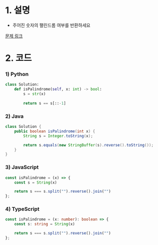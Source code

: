 # 1. 설명
- 주어진 숫자의 팰린드롬 여부를 반환하세요


[문제 링크](https://leetcode.com/problems/palindrome-number/)


# 2. 코드
### 1) Python
```python
class Solution:
    def isPalindrome(self, x: int) -> bool:
        s = str(x)
        
        return s == s[::-1]
```

### 2) Java
```java
class Solution {
    public boolean isPalindrome(int x) {
        String s = Integer.toString(x);

        return s.equals(new StringBuffer(s).reverse().toString());
    }
}
```

### 3) JavaScript
```js
const isPalindrome = (x) => {
    const s = String(x)

    return s === s.split("").reverse().join("")
};
```

### 4) TypeScript
```ts
const isPalindrome = (x: number): boolean => {
    const s: string = String(x)

    return s === s.split("").reverse().join("")
};
```